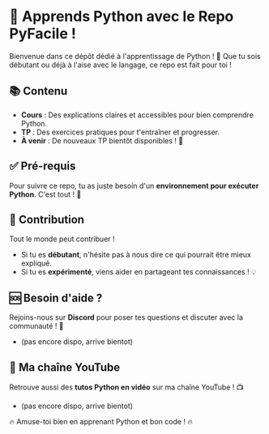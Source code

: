 # 🚀 Apprends Python avec le Repo PyFacile !

Bienvenue dans ce dépôt dédié à l'apprentissage de Python ! 🐍
Que tu sois débutant ou déjà à l'aise avec le langage, ce repo est fait pour toi !

## 📚 Contenu
- **Cours** : Des explications claires et accessibles pour bien comprendre Python.
- **TP** : Des exercices pratiques pour t'entraîner et progresser.
- **À venir** : De nouveaux TP bientôt disponibles ! 🎉

## ✅ Pré-requis
Pour suivre ce repo, tu as juste besoin d'un **environnement pour exécuter Python**. C'est tout ! 🚀

## 🤝 Contribution
Tout le monde peut contribuer !
- Si tu es **débutant**, n'hésite pas à nous dire ce qui pourrait être mieux expliqué.
- Si tu es **expérimenté**, viens aider en partageant tes connaissances ! 💡

## 🆘 Besoin d'aide ?
Rejoins-nous sur **Discord** pour poser tes questions et discuter avec la communauté ! 💬
- (pas encore dispo, arrive bientot)

## 🎥 Ma chaîne YouTube
Retrouve aussi des **tutos Python en vidéo** sur ma chaîne YouTube ! 📺
- (pas encore dispo, arrive bientot)

🔥 Amuse-toi bien en apprenant Python et bon code ! 🔥
